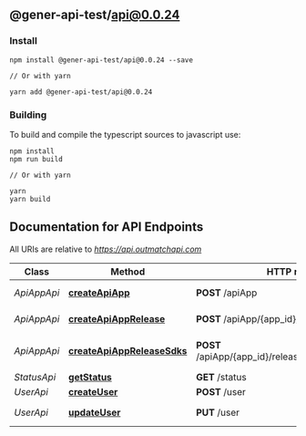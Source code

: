 ## @gener-api-test/api@0.0.24

### Install

```
npm install @gener-api-test/api@0.0.24 --save

// Or with yarn

yarn add @gener-api-test/api@0.0.24

```

### Building

To build and compile the typescript sources to javascript use:
```
npm install
npm run build

// Or with yarn

yarn
yarn build
```

## Documentation for API Endpoints

All URIs are relative to *https://api.outmatchapi.com*

Class | Method | HTTP request | Description
------------ | ------------- | ------------- | -------------
*ApiAppApi* | [**createApiApp**](ApiAppApi.md#createapiapp) | **POST** /apiApp | Create api app
*ApiAppApi* | [**createApiAppRelease**](ApiAppApi.md#createapiapprelease) | **POST** /apiApp/{app_id}/release | Create api app release
*ApiAppApi* | [**createApiAppReleaseSdks**](ApiAppApi.md#createapiappreleasesdks) | **POST** /apiApp/{app_id}/release/{release_version}/sdk | Generate sdks for a relase
*StatusApi* | [**getStatus**](StatusApi.md#getstatus) | **GET** /status | 
*UserApi* | [**createUser**](UserApi.md#createuser) | **POST** /user | Create user
*UserApi* | [**updateUser**](UserApi.md#updateuser) | **PUT** /user | Update user

